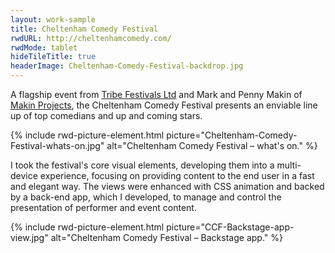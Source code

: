 ```yaml
---
layout: work-sample
title: Cheltenham Comedy Festival
rwdURL: http://cheltenhamcomedy.com/
rwdMode: tablet
hideTileTitle: true
headerImage: Cheltenham-Comedy-Festival-backdrop.jpg
---
```


A flagship event from [Tribe Festivals Ltd](http://www.tribefestivals.com/ "To: the website of Tribe – the event producers.") and Mark and Penny Makin of [Makin Projects](http://www.makinprojects.co.uk/ "To: the website of Makin Projects, working with outstanding theatre, dance and comedy."), the Cheltenham Comedy Festival presents an enviable line up of top comedians and up and coming stars.

{% include rwd-picture-element.html picture="Cheltenham-Comedy-Festival-whats-on.jpg" alt="Cheltenham Comedy Festival – what's on." %}

I took the festival's core visual elements, developing them into a multi-device experience, focusing on providing content to the end user in a fast and elegant way. The views were enhanced with CSS animation and backed by a back-end app, which I developed, to manage and control the presentation of performer and event content.

{% include rwd-picture-element.html picture="CCF-Backstage-app-view.jpg" alt="Cheltenham Comedy Festival – Backstage app." %}
